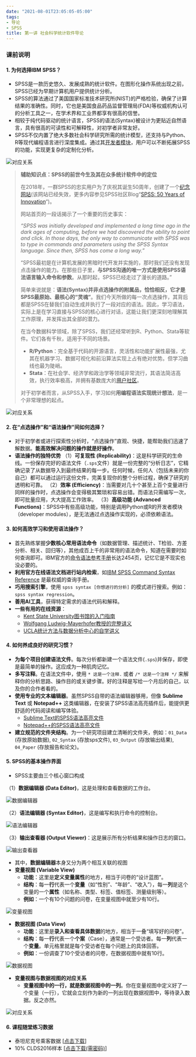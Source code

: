 ```yaml
---
date: "2021-08-01T23:05:05-05:00"
tags:
- 导论
- SPSS
title: 第一讲 社会科学统计软件导论
---
```



### 课前说明
#### 1. 为何选择IBM SPSS？
*   SPSS是一款历史悠久、发展成熟的统计软件。在图形化操作系统出现之前，SPSS已经为早期计算机用户提供统计分析。
*   SPSS的算法通过了美国国家标准技术研究所(NIST)的严格检验，确保了计算结果的准确性。同时，它也是美国食品药品监督管理局(FDA)等权威机构认可的分析工具之一，在学术界和工业界都享有很高的信誉。
*   相较于纯代码驱动的统计语言，SPSS的语法(Syntax)被设计为更贴近自然语言，具有很高的可读性和可解释性，对初学者非常友好。
*   SPSS不仅内置了绝大多数社会科学研究所需的统计模型，还支持与Python、R等现代编程语言进行深度集成。通过其[开发者模块](http://ibmpredictiveanalytics.github.io/)，用户可以不断拓展SPSS的功能，实现更复杂的定制化分析。

![对应关系](https://stat4soc.netlify.app/images/develop.png)

> **辅助知识点：SPSS的前世今生及其在众多统计软件中的定位**
>
> 在2018年，一群SPSS的忠实用户为了庆祝其诞生50周年，创建了一个[纪念网站](https://50-years-spss.com/)(该网站已经失效，更多内容参见SPSS社区Blog“[SPSS: 50 Years of Innovation](https://community.ibm.com/community/user/blogs/douglas-stauber/2018/04/05/spss-50-years-of-innovation)“)。
> 
> 网站首页的一段话揭示了一个重要的历史事实：
> 
> *“SPSS was initially developed and implemented a long time ago in the dark ages of computing, before we had discovered the ability to point and click. In those days, the only way to communicate with SPSS was to type in commands and parameters using the SPSS Syntax language. Since then, SPSS has come a long way.”*
> 
> “SPSS最初是在计算机发展的黑暗时代开发并实施的，那时我们还没有发现点击操作的能力。在那些日子里，**与SPSS沟通的唯一方式是使用SPSS语法语言输入命令和参数**。从那时起，SPSS已经走过了漫长的道路。”
> 
> 简单来说就是：**语法(Syntax)并非点选操作的附属品，恰恰相反，它才是SPSS最原始、最核心的“灵魂”**。我们今天所做的每一次点选操作，其背后都是SPSS在替我们自动生成并执行了一段对应的语法。因此，学习语法，实际上是在学习直接与SPSS的核心进行对话，这能让我们更深刻地理解其工作原理，并发挥出其全部的潜力。
> 
> 在当今数据科学领域，除了SPSS，我们还经常听到R、Python、Stata等软件。它们各有千秋，适用于不同的场景。
> *   **R/Python**：完全基于代码的开源语言，灵活性和功能扩展性最强，尤其在机器学习、数据可视化和前沿算法实现上占有绝对优势。但学习曲线也最为陡峭。
> *   **Stata**：在社会学、经济学和政治学等领域非常流行，其语法简洁高效，执行效率极高，并拥有基数庞大的[用户社区](https://www.statalist.org/forums/)。
> 
> 对于初学者而言，从SPSS入手，学习如何**用编程语法实现统计想法**，是一个非常理想的起点。

![对应关系](https://stat4soc.netlify.app/images/history.png)

#### 2. 在“点选操作”和“语法操作”间如何选择？
*   对于初学者或进行探索性分析时，“点选操作”直观、快捷，能帮助我们迅速了解数据。**能高效解决问题的操作就是好操作**。
*   **语法操作的独特优势**
	（1）**可复现性 (Replicability)**：这是科学研究的生命线。一份保存完好的语法文件（`.sps`文件）就是一份完整的“分析日志”，它精确记录了从数据导入到最终结果的每一步。任何时候，任何人（包括未来的你自己）都可以通过运行这份文件，完美复现你的整个分析过程，确保了研究的透明和可靠。
	（2）**效率 (Efficiency)**：当需要对几十个甚至上百个变量进行同样的操作时，点选操作会变得极其繁琐和容易出错。而语法只需编写一次，即可批量应用，大大提高工作效率。
	（3）**高级功能 (Advanced Functions)**：SPSS中有些高级功能，特别是调用Python或R的开发者模块（developer modules），是无法通过点选操作实现的，必须依赖语法。

#### 3. 如何高效学习和使用语法操作？
*   首先熟练掌握**少数核心常用语法命令**（如数据管理、描述统计、T检验、方差分析、相关、回归等），其他成百上千的非常用的语法命令，知道在需要时如何查询即可。IBM官方的[命令语法参考手册](https://www.ibm.com/docs/en/SSLVMB_28.0.0/pdf/IBM_SPSS_Statistics_Command_Syntax_Reference.pdf)长达2454页，记忆它是不现实也没必要的。
*   **利用官方在线语法文档进行站内检索**，如[IBM SPSS Command Syntax Reference](https://www.ibm.com/docs/en/spss-statistics/SaaS?topic=reference-introduction-guide-command-syntax) 是最权威的查询手册。
*   **巧用搜索引擎**，使用 `spss syntax [你想进行的分析]` 的模式进行搜索。例如：`spss syntax regression`。
*   **善用AI工具**，获得特定需求的语法代码和解释。
*   **一些有用的在线资源**：
    *   [Kent State University图书馆的入门指南](https://libguides.library.kent.edu/SPSS/Syntax)
    *   [Wolfgang Ludwig-Mayerhofer教授的完整讲义](https://wlm.userweb.mwn.de/SPSS/)
    *   [UCLA统计方法与数据分析中心的自学讲义](https://stats.oarc.ucla.edu/spss/seminars/introduction-to-spss-syntax-2/)

#### 4. 如何养成良好的研究习惯？
*   **为每个项目创建语法文件**。每次分析都新建一个语法文件(`.sps`)并保存，即使是最简单的操作。这应成为一种肌肉记忆。
*   **多写注释**。在语法文件中，使用 `* 这是一个注释.` 或者 `/* 这是一个注释 */` 来解释你的分析思路、操作目的或关键步骤。好的注释是写给一个月后的自己，以及你的合作者看的。
*   **使用专业的文本编辑器**。虽然SPSS自带的语法编辑器够用，但像 **Sublime Text** 或 **Notepad++** 这类编辑器，在安装了SPSS语法高亮插件后，能提供更舒适的代码阅读和编写体验。
	*   [Sublime Text的SPSS语法高亮文件](https://gist.github.com/radum/4070908)
	*   [Notepad++的SPSS语法高亮文件](https://github.com/Remix4Dev/npp-spss)
*   **建立规范的文件夹结构**。为一个研究项目建立清晰的文件夹，例如：`01_Data` (存放原始数据), `02_Syntax` (存放sps文件), `03_Output` (存放输出结果), `04_Paper` (存放报告和论文)。

#### 5. SPSS的基本操作界面
*   SPSS主要由三个核心窗口构成

（1）**数据编辑器 (Data Editor)**，这是处理和查看数据的工作台。

![数据编辑器](https://stat4soc.netlify.app/images/1.1.png)

（2）**语法编辑器 (Syntax Editor)**，这是编写和执行命令的控制台。

![语法编辑器](https://stat4soc.netlify.app/images/1.2.png)

（3）**输出查看器 (Output Viewer)**：这是展示所有分析结果和操作日志的窗口。

![输出查看器](https://stat4soc.netlify.app/images/1.3.png)

*   其中，**数据编辑器**本身又分为两个相互关联的视图
*   **变量视图 (Variable View)**
	*   **功能**：这里是**定义变量属性**的地方，相当于问卷的“设计蓝图”。
	*   **结构**：每一**行**代表一个**变量**（如“性别”、“年龄”、“收入”），每一**列**是这个变量的一个**属性**（如名称、类型、标签、值标签、测量级别等）。
	*   **例如**：一个有10个问题的问卷，在变量视图中就至少有10行。

![变量视图](https://stat4soc.netlify.app/images/1.4.png)

*   **数据视图 (Data View)**
	*   **功能**：这里是**录入和查看具体数据**的地方，相当于一叠“填写好的问卷”。
	*   **结构**：每一**行**代表一个**个案**（Case），通常是一个受访者。每一**列**代表一个**变量**。单元格里就是每个受访者在每个问题上的具体回答。
	*   **例如**：一份调查了10个受访者的问卷，在数据视图中就有10行。

![数据视图](https://stat4soc.netlify.app/images/1.5.png)

*   **变量视图与数据视图的对应关系**
	*   **变量视图中的一行，就是数据视图中的一列**。你在变量视图中定义好了一个变量（一行），它就会立刻作为新的一列出现在数据视图中，等待录入数据。反之亦然。

![对应关系](https://stat4soc.netlify.app/images/1.6.png)

#### 6. 课程随堂练习数据
*   泰坦尼克号乘客数据 [[点击下载](https://raw.githubusercontent.com/GingLam/teaching.com/master/themes/cupper-hugo-theme/static/images/titanic.sav)]
*   10% CLDS2016样本 [[点击下载(需密码)](https://raw.githubusercontent.com/GingLam/teaching.com/master/themes/cupper-hugo-theme/static/images/CLDS2016.zip)]
